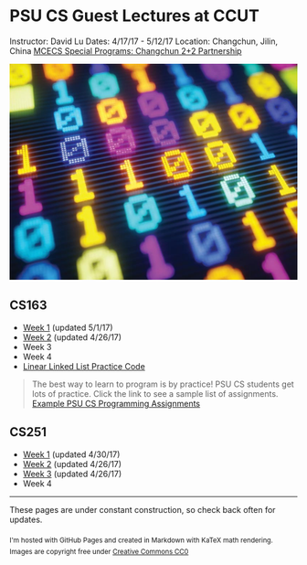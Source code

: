 <link rel="shortcut icon" type="image/x-icon" href="wiki.ico">

PSU CS Guest Lectures at CCUT
=====
Instructor: David Lu
Dates: 4/17/17 - 5/12/17
Location: Changchun, Jilin, China
[MCECS Special Programs: Changchun 2+2 Partnership](https://www.pdx.edu/cecs/changchun-partnership-22-programs)

![binary](binary.jpg)

CS163
----
* [Week 1](CS163/Lecture1.html) (updated 5/1/17)
* [Week 2](CS163/Week2.html) (updated 4/26/17)
* Week 3
* Week 4
* [Linear Linked List Practice Code](CS163/LLLPracticeCode.html)

>The best way to learn to program is by practice! PSU CS students get lots of practice. Click the link to see a sample list of assignments.
>[Example PSU CS Programming Assignments](Projects.html)

CS251
----
* [Week 1](CS251/Week1.html) (updated 4/30/17)
* [Week 2](CS251/Week2.html) (updated 4/26/17)
* [Week 3](CS251/Week3.html) (updated 4/26/17)
* Week 4

-----
These pages are under constant construction, so check back often for updates.

<Sub>I'm hosted with GitHub Pages and created in Markdown with KaTeX math rendering.
Images are copyright free under [Creative Commons CC0](https://creativecommons.org/publicdomain/zero/1.0/)
